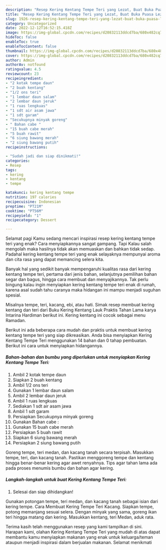 ```yaml
---
description: "Resep Kering Kentang Tempe Teri yang Lezat, Buat Buka Puasa Lezat Sekali"
title: "Resep Kering Kentang Tempe Teri yang Lezat, Buat Buka Puasa Lezat Sekali"
slug: 1926-resep-kering-kentang-tempe-teri-yang-lezat-buat-buka-puasa-lezat-sekali
category: Uncategorized
date: 2022-12-12T16:52:15.418Z
image: https://img-global.cpcdn.com/recipes/d20832113ddcd7ba/680x482cq70/kering-kentang-tempe-teri-foto-resep-utama.jpg
hideToc: false
enableToc: true
enableTocContent: false
thumbnail: https://img-global.cpcdn.com/recipes/d20832113ddcd7ba/680x482cq70/kering-kentang-tempe-teri-foto-resep-utama.jpg
cover: https://img-global.cpcdn.com/recipes/d20832113ddcd7ba/680x482cq70/kering-kentang-tempe-teri-foto-resep-utama.jpg
author: Admin
authorAv: notfound
ratingvalue: 4.5
reviewcount: 23
recipeingredient:
- "2 kotak tempe daun"
- "2 buah kentang"
- "1/2 ons teri"
- "1 lembar daun salam"
- "2 lembar daun jeruk"
- "1 ruas lengkuas"
- "1 sdt air asam jawa"
- "1 sdt garam"
- "Secukupnya minyak goreng"
- " Bahan cabe "
- "15 buah cabe merah"
- "5 buah rawit"
- "6 siung bawang merah"
- "2 siung bawang putih"
recipeinstructions:

- "Sudah jadi dan siap dinikmati!"
categories:
- Resep
tags:
- kering
- kentang
- tempe

katakunci: kering kentang tempe 
nutrition: 197 calories
recipecuisine: Indonesian
preptime: "PT21M"
cooktime: "PT56M"
recipeyield: "1"
recipecategory: Dessert

---
```



Selamat pagi Kamu sedang mencari inspirasi resep kering kentang tempe teri yang enak? Cara menyiapkannya sangat gampang. Tapi Kalau salah mengolah maka hasilnya tidak akan memuaskan dan bahkan tidak sedap. Padahal kering kentang tempe teri yang enak selayaknya mempunyai aroma dan cita rasa yang dapat memancing selera kita.


Banyak hal yang sedikit banyak mempengaruhi kualitas rasa dari kering kentang tempe teri, pertama dari jenis bahan, selanjutnya pemilihan bahan segar dan bagus, hingga cara membuat dan menyajikannya. Tak perlu bingung kalau ingin menyiapkan kering kentang tempe teri enak di rumah, karena asal sudah tahu caranya maka hidangan ini mampu menjadi suguhan spesial.

Misalnya tempe, teri, kacang, ebi, atau hati. Simak resep membuat kering kentang dan teri dari Buku Kering Kentang Lauk Praktis Tahan Lama karya Intarina Hardiman berikut ini. Kering kentang ini cocok sebagai menu Ramadan.


Berikut ini ada beberapa cara mudah dan praktis untuk membuat kering kentang tempe teri yang siap dikreasikan. Anda bisa menyiapkan Kering Kentang Tempe Teri menggunakan 14 bahan dan 0 tahap pembuatan. Berikut ini cara untuk menyiapkan hidangannya.

<!--inarticleads1-->

##### Bahan-bahan dan bumbu yang diperlukan untuk menyiapkan Kering Kentang Tempe Teri:

1. Ambil 2 kotak tempe daun
1. Siapkan 2 buah kentang
1. Ambil 1/2 ons teri
1. Gunakan 1 lembar daun salam
1. Ambil 2 lembar daun jeruk
1. Ambil 1 ruas lengkuas
1. Sediakan 1 sdt air asam jawa
1. Ambil 1 sdt garam
1. Persiapkan Secukupnya minyak goreng
1. Gunakan  Bahan cabe :
1. Gunakan 15 buah cabe merah
1. Persiapkan 5 buah rawit
1. Siapkan 6 siung bawang merah
1. Persiapkan 2 siung bawang putih


Goreng tempe, teri medan, dan kacang tanah secara terpisah. Masukkan tempe, teri, dan kacang tanah. Pastikan menggoreng tempe dan kentang hingga benar-benar kering agar awet renyahnya. Tips agar tahan lama ada pada proses menumis bumbu dan bahan agar kering. 

<!--inarticleads2-->

##### Langkah-langkah untuk buat Kering Kentang Tempe Teri:


1. Selesai dan siap dihidangkan!

Gunakan potongan tempe, teri medan, dan kacang tanah sebagai isian dari kering tempe. Cara Membuat Kering Tempe Teri Kacang. Siapkan tempe, potong memanjang sesuai selera. Dengan minyak yang sama, goreng ikan teri hingga matang dan kering. Masukkan kentang, teri Medan, aduk rata. 

Terima kasih telah menggunakan resep yang kami tampilkan di sini. Harapan kami, olahan Kering Kentang Tempe Teri yang mudah di atas dapat membantu kamu menyiapkan makanan yang enak untuk keluarga/teman ataupun menjadi inspirasi dalam berjualan makanan. Selamat menikmati
